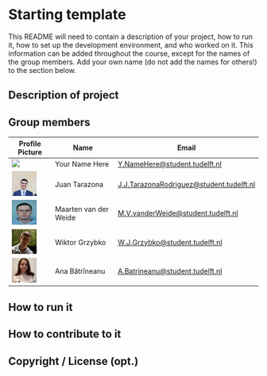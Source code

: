 # Starting template

This README will need to contain a description of your project, how to run it, how to set up the development environment, and who worked on it.
This information can be added throughout the course, except for the names of the group members.
Add your own name (do not add the names for others!) to the section below.

## Description of project

## Group members

| Profile Picture | Name | Email |
|---|---|---|
| ![](https://eu.ui-avatars.com/api/?name=OOPP&length=4&size=50&color=DDD&background=777&font-size=0.325) | Your Name Here | Y.NameHere@student.tudelft.nl |
| ![](profile_images/Webp.net-resizeimage.jpg) | Juan Tarazona | J.J.TarazonaRodriguez@student.tudelft.nl |
| ![](profile_images/picture-maarten.jpg) | Maarten van der Weide | M.V.vanderWeide@student.tudelft.nl |
| ![](profile_images/Wiktor_photo.jpg) | Wiktor Grzybko | W.J.Grzybko@student.tudelft.nl |
| ![](profile_images/pic-Ana.jpg) | Ana Bătrîneanu | A.Batrineanu@student.tudelft.nl |

<!-- Instructions (remove once assignment has been completed -->
<!-- - Add (only!) your own name to the table above (use Markdown formatting) -->
<!-- - Mention your *student* email address -->
<!-- - Preferably add a recognizable photo, otherwise add your GitLab photo -->
<!-- - (please make sure the photos have the same size) --> 

## How to run it

## How to contribute to it

## Copyright / License (opt.)

